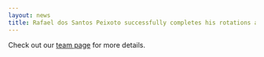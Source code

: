 ```yaml
---
layout: news
title: Rafael dos Santos Peixoto successfully completes his rotations and will join the lab for his PhD! Glad to have you on the team Rafael!
---
```


Check out our <a href="/team">team page</a> for more details.
